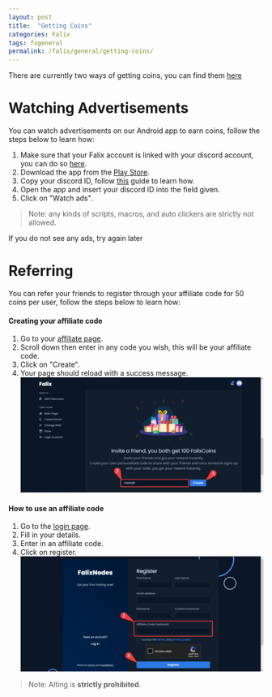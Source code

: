 ```yaml
---
layout: post
title:  "Getting Coins"
categories: Falix
tags: fxgeneral
permalink: /falix/general/getting-coins/
---
```


There are currently two ways of getting coins, you can find them [here](https://client.falixnodes.net/coins)

# Watching Advertisements
You can watch advertisements on our Android app to earn coins, follow the steps below to learn how:

1. Make sure that your Falix account is linked with your discord account, you can do so [here](https://client.falixnodes.net/profile/settings).
2. Download the app from the [Play Store](https://play.google.com/store/apps/details?id=net.falixnodes.falixcoins).
3. Copy your discord ID, follow [this](https://www.remote.tools/remote-work/how-to-find-discord-id) guide to learn how.
4. Open the app and insert your discord ID into the field given.
5. Click on "Watch ads".

> Note: any kinds of scripts, macros, and auto clickers are strictly not allowed.

If you do not see any ads, try again later

# Referring
You can refer your friends to register through your affiliate code for 50 coins per user, follow the steps below to learn how:

#### Creating your affiliate code

1. Go to your [affiliate page](https://client.falixnodes.net/affiliate/link).
2. Scroll down then enter in any code you wish, this will be your affiliate code.
3. Click on "Create".
4. Your page should reload with a success message.
![image](../../../assets/images/posts/falix/earning-coins/making-affiliate-code.png)

#### How to use an affiliate code

1. Go to the [login page](https://client.falixnodes.net/auth/register).
2. Fill in your details.
3. Enter in an affiliate code.
4. Click on register.
![image](../../../assets/images/posts/falix/earning-coins/using-affiliate-code.png)

> Note: Alting is **strictly prohibited**.